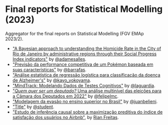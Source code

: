 # Final reports for Statistical Modelling (2023)
Aggregator for the final reports on Statistical Modelling (FGV EMAp 2023/2).


- ["A Bayesian approach to understanding the Homicide Rate in the City of Rio de Janeiro by administrative regions through their Social Progress Index indicators"](https://github.com/adamesalles/homicide-rate-rj) by [@adamesalles](https://github.com/adamesalles).
- ["Previsão da performance competitiva de um Pokémon baseada em suas características"](https://github.com/barrafas/A2_ModelagemEstatistica) by [@barrafas](https://github.com/barrafas).
- ["Análise estatística de regressão logística para classificação da doença de Alzheimer's"](https://github.com/EsquiloTorto/Classificacao-de-Transtorno-Neurocognitivo-Maior-A2-ME) by [@kayo_yokoyama](https://github.com/EsquiloTorto).
- ["MindTrack: Modelando Dados de Testes Cognitivos"](https://github.com/lfzinho/MindTrack-Data-Analysis) by [@laguardia](https://github.com/lfzinho).
- ["*Quem quer ser um deputado?* Uma análise multinível das eleições para a Câmara dos Deputados em 2022"](https://github.com/felipelmc/ElectoralDynamics) by [@felipelmc](https://github.com/felipelmc).
- ["Modelagem da evasão no ensino superior no Brasil"](https://github.com/juanbelieni/fgv-me-a2) by [@juanbelieni](https://github.com/juanbelieni).
- ["Title"](repo_link) by [@student](personal_link).
- ["Estudo de inferência causal sobre a maximização preditiva do índice de satisfação dos usuários no Airbnb"](https://github.com/Rian-Freitas/airbnb_satisfaction_modelling), by [Rian Freitas](https://github.com/Rian-Freitas).
